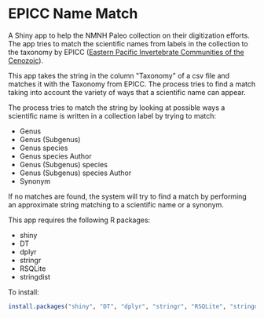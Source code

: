 # EPICC Name Match

A Shiny app to help the NMNH Paleo collection on their digitization efforts. The app tries to match the scientific names from labels in the collection to the taxonomy by EPICC ([Eastern Pacific Invertebrate Communities of the Cenozoic](https://epicc.berkeley.edu/)). 

This app takes the string in the column \"Taxonomy\" of a csv file and matches it with the Taxonomy from EPICC. The process tries to find a match taking into account the variety of ways that a scientific name can appear. 

The process tries to match the string by looking at possible ways a scientific name is written in a collection label by trying to match:
         
  * Genus
  * Genus (Subgenus)
  * Genus species
  * Genus species Author
  * Genus (Subgenus) species
  * Genus (Subgenus) species Author
  * Synonym

If no matches are found, the system will try to find a match by performing an approximate string matching to a scientific name or a synonym.

This app requires the following R packages:

 * shiny
 * DT
 * dplyr
 * stringr
 * RSQLite
 * stringdist

To install:

```R
install.packages("shiny", "DT", "dplyr", "stringr", "RSQLite", "stringdist")
```